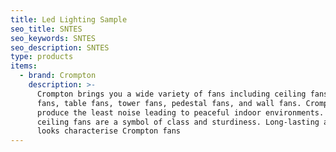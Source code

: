 ```yaml
---
title: Led Lighting Sample
seo_title: SNTES
seo_keywords: SNTES
seo_description: SNTES
type: products
items:
  - brand: Crompton
    description: >-
      Crompton brings you a wide variety of fans including ceiling fans, exhaust
      fans, table fans, tower fans, pedestal fans, and wall fans. Crompton fans
      produce the least noise leading to peaceful indoor environments. The
      ceiling fans are a symbol of class and sturdiness. Long-lasting and good
      looks characterise Crompton fans
---
```


